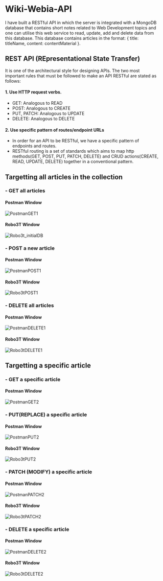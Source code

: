 # Wiki-Webia-API

I have built a RESTful API in which the server is integrated with a MongoDB database that contains short notes related to Web Development topics and one can utilise this web
service to read, update, add and delete data from this database. This database contains articles in the format: { title: titleName, content: contentMaterial }.
## REST API (REpresentational State Transfer)

It is one of the architectural style for designing APIs. The two most important rules that must be followed to make an API RESTful are stated as follows:
#### 1. Use HTTP request verbs.
   - GET: Analogous to READ
   - POST: Analogous to CREATE
   - PUT, PATCH: Analogous to UPDATE
   - DELETE: Analogous to DELETE
#### 2. Use specific pattern of routes/endpoint URLs
   - In order for an API to be RESTful, we have a specific pattern of endpoints and routes.
   - RESTful routing is a set of standards which aims to map http methods(GET, POST, PUT, PATCH, DELETE) and CRUD actions(CREATE, READ, UPDATE, DELETE) together in a conventional pattern.

## Targetting all articles in the collection

### - GET all articles

####   Postman Window

![PostmanGET1](https://user-images.githubusercontent.com/65439177/163671520-8cc21e46-e3bd-4db8-aaf1-9427176da795.png)

####   Robo3T Window

![Robo3t_initialDB](https://user-images.githubusercontent.com/65439177/163671563-6538578c-f083-474f-9465-eaa44886aff2.png)

### - POST a new article

####   Postman Window

![PostmanPOST1](https://user-images.githubusercontent.com/65439177/163671596-9654f08a-6e17-4cda-af58-2da7de8b0c86.png)

####  Robo3T Window

![Robo3tPOST1](https://user-images.githubusercontent.com/65439177/163671650-c173992d-ad20-4994-98fd-fef079fdc5b1.png)

### - DELETE all articles

####   Postman Window

![PostmanDELETE1](https://user-images.githubusercontent.com/65439177/163671677-56a88992-798b-432c-bb9c-0ded03e74dcf.png)

####  Robo3T Window

![Robo3tDELETE1](https://user-images.githubusercontent.com/65439177/163671688-6c5dd774-91e1-4649-8479-76bbeb105381.png)


## Targetting a specific article

### - GET a specific article

####   Postman Window

![PostmanGET2](https://user-images.githubusercontent.com/65439177/163671710-173b037a-e4ac-4b26-9f96-1b599961a1f0.png)

### - PUT(REPLACE) a specific article

####   Postman Window

![PostmanPUT2](https://user-images.githubusercontent.com/65439177/163671728-ba4096f8-e61a-4137-bb09-f973b7dafe98.png)

####  Robo3T Window

![Robo3tPUT2](https://user-images.githubusercontent.com/65439177/163671758-1f977816-7e19-40ae-837b-003e2b164837.png)

### - PATCH (MODIFY) a specific article

####   Postman Window

![PostmanPATCH2](https://user-images.githubusercontent.com/65439177/163671770-144aabcc-4f9b-4df4-a122-bc07c65b5122.png)

####  Robo3T Window

![Robo3tPATCH2](https://user-images.githubusercontent.com/65439177/163671782-b38e60a8-9cc2-4410-8dcf-be046fb42d24.png)

### - DELETE a specific article

####   Postman Window

![PostmanDELETE2](https://user-images.githubusercontent.com/65439177/163671793-bae2e85b-37c9-4113-916a-189cd867f195.png)

####  Robo3T Window

![Robo3tDELETE2](https://user-images.githubusercontent.com/65439177/163671815-6096e65b-7e9b-443c-a7a2-a1dd8567466f.png)

